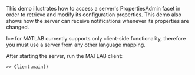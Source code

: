 This demo illustrates how to access a server's PropertiesAdmin facet
in order to retrieve and modify its configuration properties. This
demo also shows how the server can receive notifications whenever its
properties are changed.

Ice for MATLAB currently supports only client-side functionality,
therefore you must use a server from any other language mapping.

After starting the server, run the MATLAB client:

```
>> Client.main()
```
